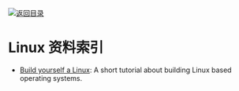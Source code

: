 [![返回目录](https://parg.co/UGo)](https://parg.co/b4z) 



# Linux 资料索引

- [Build yourself a Linux](https://github.com/MichielDerhaeg/build-linux): A short tutorial about building Linux based operating systems.